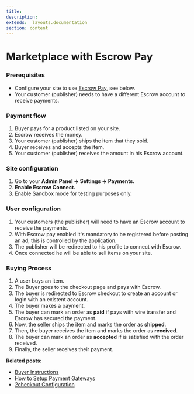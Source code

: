```yaml
---
title:
description:
extends: _layouts.documentation
section: content
---
```


# Marketplace with Escrow Pay

### Prerequisites

+ Configure your site to use [Escrow Pay](https://www.escrow.com/pay), see below.
+ Your customer (publisher) needs to have a different Escrow account to receive payments.

### Payment flow

1. Buyer pays for a product listed on your site.
2. Escrow receives the money.
3. Your customer (publisher) ships the item that they sold.
4. Buyer receives and accepts the item.
5. Your customer (publisher) receives the amount in his Escrow account.

### Site configuration

1. Go to your **Admin Panel -> Settings -> Payments.**
2. **Enable Escrow Connect.**
3. Enable Sandbox mode for testing purposes only.


### User configuration

1. Your customers (the publisher) will need to have an Escrow account to receive the payments.
2. With Escrow pay enabled it's mandatory to be registered before posting an ad, this is controlled by the application.
3. The publisher will be redirected to his profile to connect with Escrow.
4. Once connected he will be able to sell items on your site.

### Buying Process
1. A user buys an item.
2. The Buyer goes to the checkout page and pays with Escrow.
3. The buyer is redirected to Escrow checkout to create an account or login with an existent account.
4. The buyer makes a payment.
5. The buyer can mark an order as **paid** if pays with wire transfer and Escrow has secured the payment.
6.  Now, the seller ships the item and marks the order as **shipped**.
7. Then, the buyer receives the item and marks the order as **received**.
8. The buyer can mark an order as **accepted** if is satisfied with the order received.
9. Finally, the seller receives their payment.


**Related posts:**

+ [Buyer Instructions](Custom-fields-buyer-instructions.md)
+ [How to Setup Payment Gateways](Payment-set-up-payment-gateways.md)
+ [2checkout Configuration](Payment-2checkout-configuration.md)
